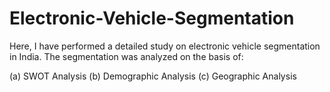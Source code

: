 # Electronic-Vehicle-Segmentation
Here, I have performed a detailed study on electronic vehicle segmentation in India.
The segmentation was analyzed on the basis of:

(a) SWOT Analysis
(b) Demographic Analysis
(c) Geographic Analysis
